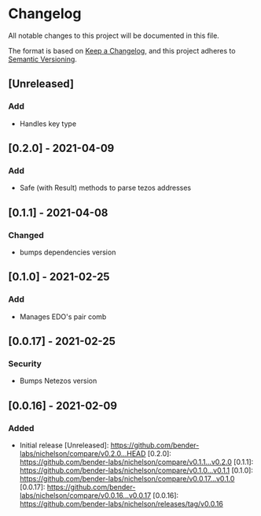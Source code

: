 # Changelog

All notable changes to this project will be documented in this file.

The format is based on [Keep a Changelog](https://keepachangelog.com/en/1.0.0/),
and this project adheres to [Semantic Versioning](https://semver.org/spec/v2.0.0.html).

## [Unreleased]

### Add 
- Handles key type

## [0.2.0] - 2021-04-09

### Add

- Safe (with Result) methods to parse tezos addresses

## [0.1.1] - 2021-04-08

### Changed
- bumps dependencies version

## [0.1.0] - 2021-02-25

### Add
- Manages EDO's pair comb

## [0.0.17] - 2021-02-25

### Security
- Bumps Netezos version

## [0.0.16] - 2021-02-09

### Added
- Initial release
[Unreleased]: https://github.com/bender-labs/nichelson/compare/v0.2.0...HEAD
[0.2.0]: https://github.com/bender-labs/nichelson/compare/v0.1.1...v0.2.0
[0.1.1]: https://github.com/bender-labs/nichelson/compare/v0.1.0...v0.1.1
[0.1.0]: https://github.com/bender-labs/nichelson/compare/v0.0.17...v0.1.0
[0.0.17]: https://github.com/bender-labs/nichelson/compare/v0.0.16...v0.0.17
[0.0.16]: https://github.com/bender-labs/nichelson/releases/tag/v0.0.16
